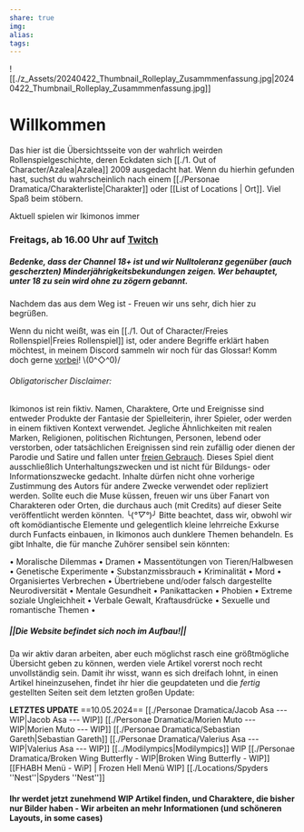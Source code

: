 ```yaml
---
share: true
img: 
alias: 
tags: 
---
```


![[./z_Assets/20240422_Thumbnail_Rolleplay_Zusammmenfassung.jpg|20240422_Thumbnail_Rolleplay_Zusammmenfassung.jpg]]  
# Willkommen

Das hier ist die Übersichtsseite von der wahrlich weirden Rollenspielgeschichte, deren Eckdaten sich [[./1. Out of Character/Azalea|Azalea]] 2009 ausgedacht hat. Wenn du hierhin gefunden hast, suchst du wahrscheinlich nach einem [[./Personae Dramatica/Charakterliste|Charakter]] oder [[List of Locations | Ort]]. Viel Spaß beim stöbern.

Aktuell spielen wir Ikimonos immer
### Freitags, ab 16.00 Uhr auf [Twitch](https://t.co/d8z3QjRlNX)
##### Bedenke, dass der Channel 18+ ist und wir Nulltoleranz gegenüber (auch gescherzten) Minderjährigkeitsbekundungen zeigen. Wer behauptet, unter 18 zu sein wird ohne zu zögern gebannt.

Nachdem das aus dem Weg ist - Freuen wir uns sehr, dich hier zu begrüßen.

Wenn du nicht weißt, was ein [[./1. Out of Character/Freies Rollenspiel|Freies Rollenspiel]] ist, oder andere Begriffe erklärt haben möchtest, in meinem Discord sammeln wir noch für das Glossar! Komm doch gerne [vorbei](https://discord.gg/Nf93NYKY2Z)! 
 \\(0^◇^0)/


###### Obligatorischer Disclaimer:
Ikimonos ist rein fiktiv. Namen, Charaktere, Orte und Ereignisse sind entweder Produkte der Fantasie der Spielleiterin, ihrer Spieler, oder werden in einem fiktiven Kontext verwendet. Jegliche Ähnlichkeiten mit realen Marken, Religionen, politischen Richtungen, Personen, lebend oder verstorben, oder tatsächlichen Ereignissen sind rein zufällig oder dienen der Parodie und Satire und fallen unter [freien Gebrauch](https://de.wikipedia.org/wiki/Fair_Use). Dieses Spiel dient ausschließlich Unterhaltungszwecken und ist nicht für Bildungs- oder Informationszwecke gedacht. Inhalte dürfen nicht ohne vorherige Zustimmung des Autors für andere Zwecke verwendet oder repliziert werden.
Sollte euch die Muse küssen, freuen wir uns über Fanart von Charakteren oder Orten, die durchaus auch (mit Credits) auf dieser Seite veröffentlicht werden könnten.
 ╰(*°▽°*)╯
Bitte beachtet, dass wir, obwohl wir oft komödiantische Elemente und gelegentlich kleine lehrreiche Exkurse durch Funfacts einbauen, in Ikimonos auch dunklere Themen behandeln. Es gibt Inhalte, die für manche Zuhörer sensibel sein könnten:

 • Moralische Dilemmas • Dramen • Massentötungen von Tieren/Halbwesen • Genetische Experimente • Substanzmissbrauch • Kriminalität • Mord • Organisiertes Verbrechen • Übertriebene und/oder falsch dargestellte Neurodiversität • Mentale Gesundheit • Panikattacken • Phobien • Extreme soziale Ungleichheit • Verbale Gewalt, Kraftausdrücke • Sexuelle und romantische Themen •
 
 
 
 ##### ||Die Website befindet sich noch im Aufbau!||
 Da wir aktiv daran arbeiten, aber euch möglichst rasch eine größtmögliche Übersicht geben zu können, werden viele Artikel vorerst noch recht unvollständig sein. Damit ihr wisst, wann es sich dreifach lohnt, in einen Artikel hineinzusehen,  findet ihr hier die geupdateten und die *fertig* gestellten Seiten seit dem letzten großen Update:
 
 **LETZTES UPDATE**
 ==10.05.2024==
[[./Personae Dramatica/Jacob Asa --- WIP|Jacob Asa --- WIP]]
[[./Personae Dramatica/Morien Muto --- WIP|Morien Muto --- WIP]]
[[./Personae Dramatica/Sebastian Gareth|Sebastian Gareth]]
[[./Personae Dramatica/Valerius Asa --- WIP|Valerius Asa --- WIP]]
[[../Modilympics|Modilympics]] WIP
[[./Personae Dramatica/Broken Wing Butterfly - WIP|Broken Wing Butterfly - WIP]]
[[FHABH Menü - WiP] | Frozen Hell Menü WIP]
[[./Locations/Spyders ''Nest''|Spyders ''Nest'']]

 
 #### Ihr werdet jetzt zunehmend WIP Artikel finden, und Charaktere, die bisher nur Bilder haben - Wir arbeiten an mehr Informationen (und schöneren Layouts, in some cases)
